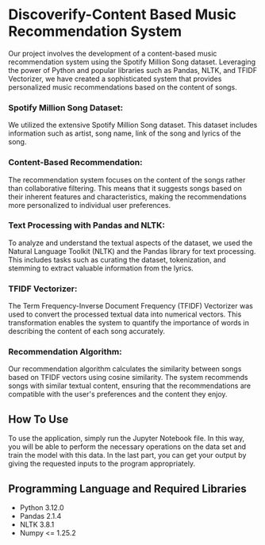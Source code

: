 # Discoverify-Content Based Music Recommendation System

Our project involves the development of a content-based music recommendation system using the Spotify Million Song dataset. 
Leveraging the power of Python and popular libraries such as Pandas, NLTK, and TFIDF Vectorizer,
we have created a sophisticated system that provides personalized music recommendations based on the content of songs.

### Spotify Million Song Dataset:

We utilized the extensive Spotify Million Song dataset. This dataset includes information such as artist, song name, link of the song and lyrics of the song.

### Content-Based Recommendation:

The recommendation system focuses on the content of the songs rather than collaborative filtering. This means that it suggests songs based on their inherent features and characteristics, making the recommendations more personalized to individual user preferences.

### Text Processing with Pandas and NLTK:

To analyze and understand the textual aspects of the dataset, we used the Natural Language Toolkit (NLTK) and the Pandas library for text processing. This includes tasks such as curating the dataset, tokenization, and stemming to extract valuable information from the lyrics.

### TFIDF Vectorizer:

The Term Frequency-Inverse Document Frequency (TFIDF) Vectorizer was used to convert the processed textual data into numerical vectors. This transformation enables the system to quantify the importance of words in describing the content of each song accurately.

### Recommendation Algorithm:

Our recommendation algorithm calculates the similarity between songs based on TFIDF vectors using cosine similarity. The system recommends songs with similar textual content, ensuring that the recommendations are compatible with the user's preferences and the content they enjoy.

## How To Use

To use the application, simply run the Jupyter Notebook file. In this way, you will be able to perform the necessary operations on the data set and train the model with this data. In the last part, you can get your output by giving the requested inputs to the program appropriately.

## Programming Language and Required Libraries

- Python 3.12.0
- Pandas 2.1.4
- NLTK 3.8.1
- Numpy <= 1.25.2

